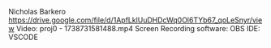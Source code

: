 Nicholas Barkero
https://drive.google.com/file/d/1ApfLklUuDHDcWq0Ol6TYb67_qoLeSnyr/view
Video: proj0 - 1738731581488.mp4
Screen Recording software: OBS
IDE: VSCODE
